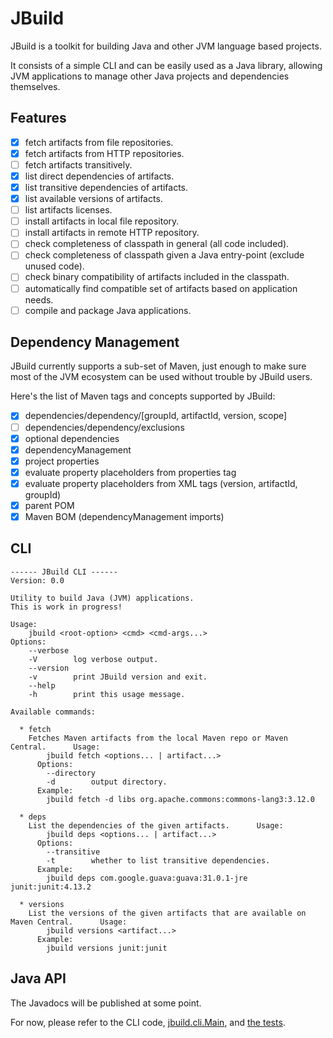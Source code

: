 # JBuild

JBuild is a toolkit for building Java and other JVM language based projects.

It consists of a simple CLI and can be easily used as a Java library, allowing JVM applications
to manage other Java projects and dependencies themselves.

## Features

- [x] fetch artifacts from file repositories.
- [x] fetch artifacts from HTTP repositories.
- [ ] fetch artifacts transitively.
- [x] list direct dependencies of artifacts.
- [x] list transitive dependencies of artifacts.
- [x] list available versions of artifacts.
- [ ] list artifacts licenses.
- [ ] install artifacts in local file repository.
- [ ] install artifacts in remote HTTP repository.
- [ ] check completeness of classpath in general (all code included).
- [ ] check completeness of classpath given a Java entry-point (exclude unused code).
- [ ] check binary compatibility of artifacts included in the classpath.
- [ ] automatically find compatible set of artifacts based on application needs.
- [ ] compile and package Java applications.

## Dependency Management

JBuild currently supports a sub-set of Maven, just enough to make sure most of the JVM ecosystem can be used without
trouble by JBuild users.

Here's the list of Maven tags and concepts supported by JBuild:

- [x] dependencies/dependency/[groupId, artifactId, version, scope]
- [ ] dependencies/dependency/exclusions
- [x] optional dependencies
- [x] dependencyManagement
- [x] project properties
- [x] evaluate property placeholders from properties tag 
- [x] evaluate property placeholders from XML tags (version, artifactId, groupId)
- [x] parent POM
- [x] Maven BOM (dependencyManagement imports)

## CLI

```
------ JBuild CLI ------
Version: 0.0

Utility to build Java (JVM) applications.
This is work in progress!

Usage:
    jbuild <root-option> <cmd> <cmd-args...> 
Options:
    --verbose
    -V        log verbose output.
    --version
    -v        print JBuild version and exit.
    --help
    -h        print this usage message.

Available commands:

  * fetch
    Fetches Maven artifacts from the local Maven repo or Maven Central.      Usage:
        jbuild fetch <options... | artifact...>
      Options:
        --directory
        -d        output directory.
      Example:
        jbuild fetch -d libs org.apache.commons:commons-lang3:3.12.0

  * deps
    List the dependencies of the given artifacts.      Usage:
        jbuild deps <options... | artifact...>
      Options:
        --transitive
        -t        whether to list transitive dependencies.
      Example:
        jbuild deps com.google.guava:guava:31.0.1-jre junit:junit:4.13.2

  * versions
    List the versions of the given artifacts that are available on Maven Central.      Usage:
        jbuild versions <artifact...>
      Example:
        jbuild versions junit:junit
```

## Java API

The Javadocs will be published at some point.

For now, please refer to the CLI code, [jbuild.cli.Main](src/main/java/jbuild/cli/Main.java),
and [the tests](src/test/java/jbuild/).
